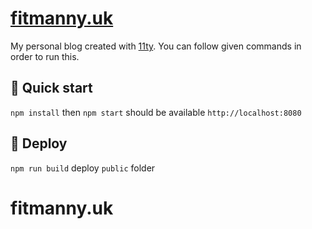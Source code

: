 <h1>
  <a href="https://fitmanny.uk">
    fitmanny.uk
  </a>
</h1>
<p>
  My personal blog created with <a href="https://www.11ty.dev/">11ty</a>. You can follow given commands in order to run this.
</p>

## 🚀 Quick start

`npm install` then `npm start` should be available `http://localhost:8080`

## 💫 Deploy

`npm run build` deploy `public` folder
# fitmanny.uk
